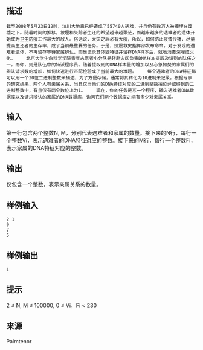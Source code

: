 ## 描述


    截至2008年5月23日12时，汶川大地震已经造成了55740人遇难，并且仍有数万人被掩埋在废墟之下。随着时间的推移，被埋和失踪者生还的希望越来越渺茫，而越来越多的遇难者的遗体开始成为卫生防疫工作最大的敌人。俗话说，大灾之后必有大疫，所以，如何防止疫情传播，尽量提高生还者的生存率，成了当前最重要的任务。于是，抗震救灾指挥部发布命令，对于发现的遇难者遗体，不再留存等待家属辨认，而是记录其体貌特征并留存DNA样本后，就地消毒深埋或火化。    北京大学生命科学学院青年志愿者小分队是赶赴灾区负责DNA样本提取及识别的队伍之一，而你，则是队伍中的特派程序员。随着提取到的DNA样本量的增加以及心急如焚的家属们的辨认请求数的增加，如何快速进行匹配检验成了当前最大的难题。    每个遇难者的DNA特征都可以用一个30位二进制整数来描述，为了方便存储，通常将其转化为10进制来记录。根据专家的研究结果，两个人有亲属关系，当且仅当他们的DNA特征对应的二进制整数按位异或得到的二进制整数中，有且仅有两个数位上为1。    现在，你的任务是写一个程序，输入遇难者DNA数据库以及请求辨认的家属的DNA数据库，询问它们两个数据库之间有多少对亲属关系。

## 输入


第一行包含两个整数N, M，分别代表遇难者和家属的数量。接下来的N行，每行一个整数Vi，表示遇难者的DNA特征对应的整数。接下来的M行，每行一个整数Fi，表示家属的DNA特征对应的整数。

## 输出


仅包含一个整数，表示亲属关系的数量。

## 样例输入


```
2 1
9
7
5

```


## 样例输出


```
1

```


## 提示


2 ≤ N, M ≤ 100000, 0 ≤ Vi，Fi < 230

## 来源


Palmtenor

